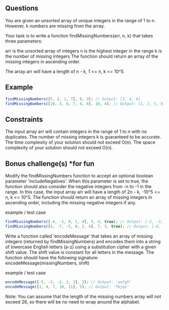 ## Questions
You are given an unsorted array of unique integers in the range of 1 to n. However, k numbers are missing from the array.

Your task is to write a function findMissingNumbers(arr, n, k) that takes three parameters:

arr is the unsorted array of integers
n is the highest integer in the range
k is the number of missing integers
The function should return an array of the missing integers in ascending order.

The array arr will have a length of n - k, 1 <= n, k <= 10^5.

## Example
```javascript
findMissingNumbers([5, 2, 1, 7], 8, 3); // Output: [3, 4, 6]
findMissingNumbers([10, 3, 6, 7, 4, 8], 10, 4); // Output: [1, 2, 5, 9]
```

## Constraints
The input array arr will contain integers in the range of 1 to n with no duplicates.
The number of missing integers k is guaranteed to be accurate.
The time complexity of your solution should not exceed O(n).
The space complexity of your solution should not exceed O(n).

## Bonus challenge(s) *for fun
Modify the findMissingNumbers function to accept an optional boolean parameter 'includeNegatives'. When this parameter is set to true, the function should also consider the negative integers from -n to -1 in the range. In this case, the input array arr will have a length of 2n - k, -10^5 <= n, k <= 10^5. The function should return an array of missing integers in ascending order, including the missing negative integers if any.

example / test case

```javascript
findMissingNumbers([-4, -1, 0, 1, 4], 5, 4, true); // Output: [-5, -3, -2, 2, 3]
findMissingNumbers([5, -7, -5, 0, 2, 4], 7, 5, true); // Output: [-6, -4, -3, 1, 3]
```

Write a function called 'encodeMessage' that takes an array of missing integers (returned by findMissingNumbers) and encodes them into a string of lowercase English letters (a-z) using a substitution cipher with a given shift value. The shift value is constant for all letters in the message. The function should have the following signature: encodeMessage(missingNumbers, shift)

example / test case

```javascript
encodeMessage([-5, -3, -2, 2, 3], 3); // Output: 'aefgh'
encodeMessage([1, 4, 7, 10, 11], 5); // Output: 'fmjqv'
```
Note: You can assume that the length of the missing numbers array will not exceed 26, so there will be no need to wrap around the alphabet.


